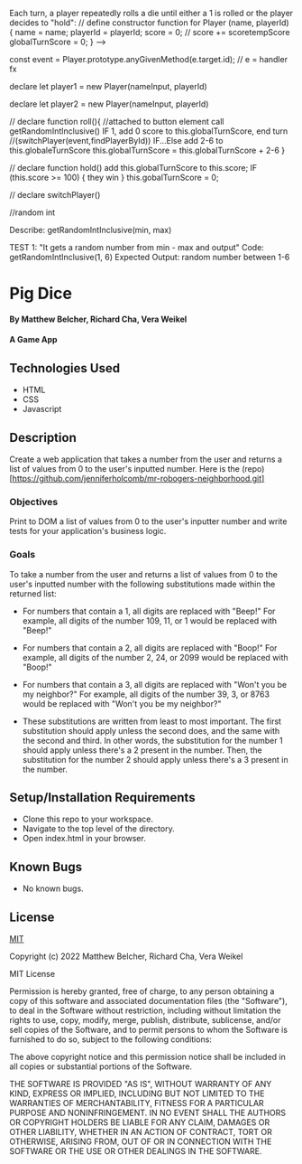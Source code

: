 

Each turn, a player repeatedly rolls a die until either a 1 is rolled or the player decides to "hold":
  // define constructor function for 
  Player (name, playerId) 
    { name = name; 
    playerId = playerId;
    score = 0;          // score += scoretempScore
    globalTurnScore = 0;
    }
 -->

const event = Player.prototype.anyGivenMethod(e.target.id); // e = handler fx

declare let player1 = new Player(nameInput, playerId)

declare let player2 = new Player(nameInput, playerId)


// declare function roll(){ //attached to button element
  call getRandomIntInclusive()
    IF 1, add 0 score to this.globalTurnScore, end turn //(switchPlayer(event,findPlayerById))
      IF...Else add 2-6 to this.globaleTurnScore
      this.globalTurnScore = this.globalTurnScore + 2-6
    }

// declare function hold()
  add this.globalTurnScore to this.score;
  IF (this.score >= 100) {
    they win
  } 
  this.gobalTurnScore = 0;



// declare switchPlayer()

  



//random int



Describe: getRandomIntInclusive(min, max)

TEST 1: "It gets a random number from min - max and output"
Code: 
getRandomIntInclusive(1, 6)
Expected Output:
random number between 1-6





# Pig Dice

#### By Matthew Belcher, Richard Cha, Vera Weikel

#### A Game App

## Technologies Used

* HTML 
* CSS 
* Javascript

## Description
Create a web application that takes a number from the user and returns a list of values from 0 to the user's inputted number. Here is the (repo)[https://github.com/jenniferholcomb/mr-robogers-neighborhood.git]

### Objectives 

Print to DOM a list of values from 0 to the user's inputter number and write tests for your application's business logic. 

### Goals

To take a number from the user and returns a list of values from 0 to the user's inputted number with the following substitutions made within the returned list:

* For numbers that contain a 1, all digits are replaced with "Beep!"
For example, all digits of the number 109, 11, or 1 would be replaced with "Beep!"
* For numbers that contain a 2, all digits are replaced with "Boop!"
For example, all digits of the number 2, 24, or 2099 would be replaced with "Boop!"
* For numbers that contain a 3, all digits are replaced with "Won't you be my neighbor?"
For example, all digits of the number 39, 3, or 8763 would be replaced with "Won't you be my neighbor?"

* These substitutions are written from least to most important. The first substitution should apply unless the second does, and the same with the second and third. In other words, the substitution for the number 1 should apply unless there's a 2 present in the number. Then, the substitution for the number 2 should apply unless there's a 3 present in the number.

## Setup/Installation Requirements

* Clone this repo to your workspace.
* Navigate to the top level of the directory.
* Open index.html in your browser.

## Known Bugs

* No known bugs.

## License

[MIT](https://choosealicense.com/licenses/mit/)

Copyright (c) 2022 Matthew Belcher, Richard Cha, Vera Weikel

MIT License

Permission is hereby granted, free of charge, to any person obtaining a copy
of this software and associated documentation files (the "Software"), to deal
in the Software without restriction, including without limitation the rights
to use, copy, modify, merge, publish, distribute, sublicense, and/or sell
copies of the Software, and to permit persons to whom the Software is
furnished to do so, subject to the following conditions:

The above copyright notice and this permission notice shall be included in all
copies or substantial portions of the Software.

THE SOFTWARE IS PROVIDED "AS IS", WITHOUT WARRANTY OF ANY KIND, EXPRESS OR
IMPLIED, INCLUDING BUT NOT LIMITED TO THE WARRANTIES OF MERCHANTABILITY,
FITNESS FOR A PARTICULAR PURPOSE AND NONINFRINGEMENT. IN NO EVENT SHALL THE
AUTHORS OR COPYRIGHT HOLDERS BE LIABLE FOR ANY CLAIM, DAMAGES OR OTHER
LIABILITY, WHETHER IN AN ACTION OF CONTRACT, TORT OR OTHERWISE, ARISING FROM,
OUT OF OR IN CONNECTION WITH THE SOFTWARE OR THE USE OR OTHER DEALINGS IN THE
SOFTWARE.